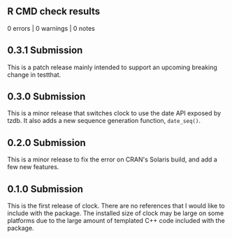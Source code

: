 ## R CMD check results

0 errors | 0 warnings | 0 notes

## 0.3.1 Submission

This is a patch release mainly intended to support an upcoming breaking change in testthat.

## 0.3.0 Submission

This is a minor release that switches clock to use the date API exposed by tzdb. It also adds a new sequence generation function, `date_seq()`.

## 0.2.0 Submission

This is a minor release to fix the error on CRAN's Solaris build, and add a few new features.

## 0.1.0 Submission

This is the first release of clock. There are no references that I would like to include with the package. The installed size of clock may be large on some platforms due to the large amount of templated C++ code included with the package.
